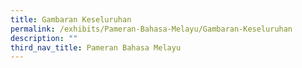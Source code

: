 ```yaml
---
title: Gambaran Keseluruhan
permalink: /exhibits/Pameran-Bahasa-Melayu/Gambaran-Keseluruhan
description: ""
third_nav_title: Pameran Bahasa Melayu
---
```


